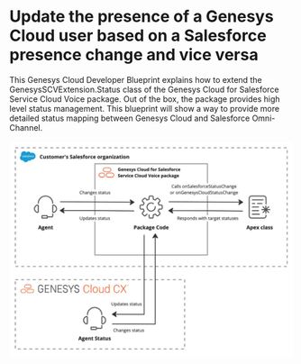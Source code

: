 # Update the presence of a Genesys Cloud user based on a Salesforce presence change and vice versa

This Genesys Cloud Developer Blueprint explains how to extend the GenesysSCVExtension.Status class of the Genesys Cloud for Salesforce Service Cloud Voice package. Out of the box, the package provides high level status management. This blueprint will show a way to provide more detailed status mapping between Genesys Cloud and Salesforce Omni-Channel.

![Workflow for enhanced status syncing with the Genesys Cloud for Salesforce Service Cloud Voice package](/blueprint/images/enhanced_status_syncing.png "Workflow for enhanced status syncing with the Genesys Cloud for Salesforce Service Cloud Voice package")